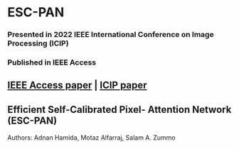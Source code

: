 # ESC-PAN 
### Presented in 2022 IEEE International Conference on Image Processing (ICIP)
### Published in IEEE Access

## [IEEE Access paper](https://ieeexplore.ieee.org/document/10188817) | [ICIP paper](https://ieeexplore.ieee.org/document/9897861)
## Efficient Self-Calibrated Pixel- Attention Network (ESC-PAN)
Authors: Adnan Hamida, Motaz Alfarraj, Salam A. Zummo
